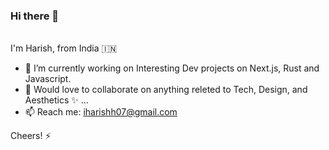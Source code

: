### Hi there 👋
<br>
I'm Harish, from India 🇮🇳

- 🔭 I’m currently working on Interesting Dev projects on Next.js, Rust and Javascript.
- 👯 Would love to collaborate on anything releted to Tech, Design, and Aesthetics ✨ ...
  <br>
- 📫 Reach me: iharishh07@gmail.com

Cheers! ⚡
<!--
**Harishh07/Harishh07** is a ✨ _special_ ✨ repository because its `README.md` (this file) appears on your GitHub profile.

Here are some ideas to get you started:

- 🔭 I’m currently working on ...
- 🌱 I’m currently learning ...
- 👯 I’m looking to collaborate on ...
- 🤔 I’m looking for help with ...
- 💬 Ask me about ...
- 📫 How to reach me: ...
- 😄 Pronouns: ...
- ⚡ Fun fact: ...
-->
